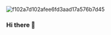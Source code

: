 ![f102a7d102afee6fd3aad17a576b7d45](https://user-images.githubusercontent.com/101484135/182724105-5e524611-1653-4d41-aac7-e1c9438f6da6.jpg)
### Hi there 👋

<!--
**Alejandra-Lopez17/Alejandra-Lopez17** is a ✨ _special_ ✨ repository because its `README.md` (this file) appears on your GitHub profile.

Here are some ideas to get you started:

- 🔭 I’m currently working on ...
- 🌱 I’m currently learning ...
- 👯 I’m looking to collaborate on ...
- 🤔 I’m looking for help with ...
- 💬 Ask me about ...
- 📫 How to reach me: ...
- 😄 Pronouns: ...
- ⚡ Fun fact: ...
-->
